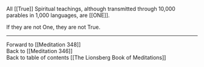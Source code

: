 All [[True]] Spiritual teachings, although transmitted through 10,000 parables in 1,000 languages, are [[ONE]]. 

If they are not One, they are not True. 

___

Forward to [[Meditation 348]]  
Back to [[Meditation 346]]  
Back to table of contents [[The Lionsberg Book of Meditations]]  